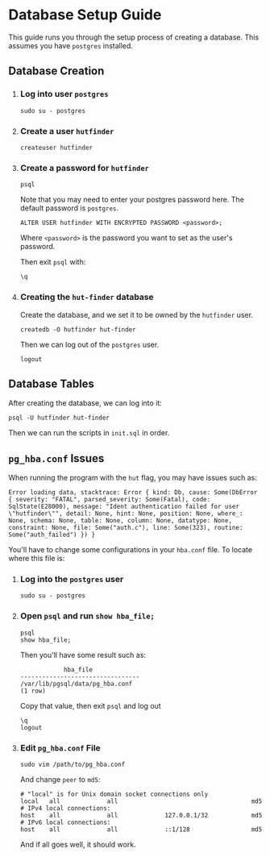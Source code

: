 # Database Setup Guide
This guide runs you through the setup process of creating a database.
This assumes you have `postgres` installed.

## Database Creation

1) ### Log into user `postgres`
    ```
    sudo su - postgres
    ```
2) ### Create a user `hutfinder`
    ```
    createuser hutfinder
    ```
3) ### Create a password for `hutfinder`
    ```
    psql
    ```
    Note that you may need to enter your postgres password here. The default password is `postgres`.
    ```
    ALTER USER hutfinder WITH ENCRYPTED PASSWORD <password>;
    ```
    Where `<password>` is the password you want to set as the user's password.
    
    Then exit `psql` with:
    ```
    \q
    ```
4) ### Creating the `hut-finder` database
    Create the database, and we set it to be owned by the `hutfinder` user.
    ```
    createdb -O hutfinder hut-finder
    ```
    Then we can log out of the `postgres` user.
    ```
    logout
    ```
## Database Tables
After creating the database, we can log into it:
```
psql -U hutfinder hut-finder
```
Then we can run the scripts in `init.sql` in order.

## `pg_hba.conf` Issues
When running the program with the `hut` flag, you may have issues such as:
```
Error loading data, stacktrace: Error { kind: Db, cause: Some(DbError { severity: "FATAL", parsed_severity: Some(Fatal), code: SqlState(E28000), message: "Ident authentication failed for user \"hutfinder\"", detail: None, hint: None, position: None, where_: None, schema: None, table: None, column: None, datatype: None, constraint: None, file: Some("auth.c"), line: Some(323), routine: Some("auth_failed") }) }
```

You'll have to change some configurations in your `hba.conf` file. To locate where this file is:
1) ### Log into the `postgres` user
    ```
    sudo su - postgres
    ```
2) ### Open `psql` and run `show hba_file;`
    ```
    psql
    show hba_file;
    ```
    Then you'll have some result such as:
    ```
                hba_file             
    ---------------------------------
    /var/lib/pgsql/data/pg_hba.conf
    (1 row)
    ```
    Copy that value, then exit `psql` and log out
    
    ```
    \q
    logout
    ```

3) ### Edit `pg_hba.conf` File
    ```
    sudo vim /path/to/pg_hba.conf
    ```
    And change `peer` to `md5`:

    ```
    # "local" is for Unix domain socket connections only
    local   all             all                                     md5 
    # IPv4 local connections:
    host    all             all             127.0.0.1/32            md5 
    # IPv6 local connections:
    host    all             all             ::1/128                 md5
    ```
    And if all goes well, it should work.